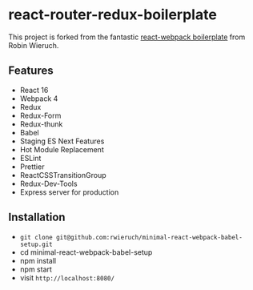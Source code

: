 # react-router-redux-boilerplate

This project is forked from the fantastic [react-webpack boilerplate](https://github.com/rwieruch/minimal-react-webpack-babel-setup) from Robin Wieruch.

## Features

* React 16
* Webpack 4
* Redux
* Redux-Form
* Redux-thunk
* Babel
* Staging ES Next Features
* Hot Module Replacement
* ESLint
* Prettier
* ReactCSSTransitionGroup
* Redux-Dev-Tools
* Express server for production

## Installation

* `git clone git@github.com:rwieruch/minimal-react-webpack-babel-setup.git`
* cd minimal-react-webpack-babel-setup
* npm install
* npm start
* visit `http://localhost:8080/`
